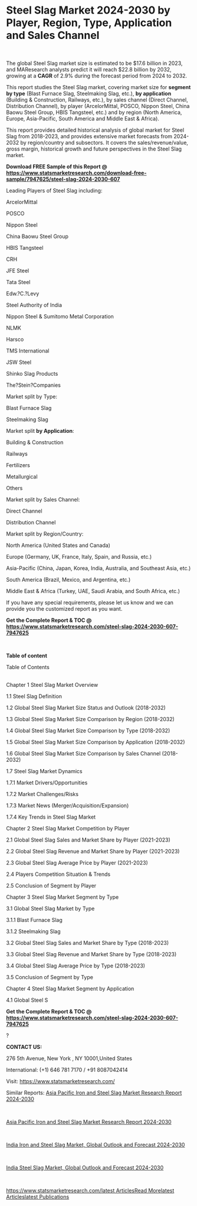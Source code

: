 <h1>Steel Slag Market 2024-2030 by Player, Region, Type, Application and Sales Channel</h1><br/><p>The global Steel Slag market size is estimated to be $17.6 billion in 2023, and MAResearch analysts predict it will reach $22.8 billion by 2032, growing at a <strong>CAGR</strong> of 2.9% during the forecast period from 2024 to 2032.</p>
 
 
 
 <p>This report studies the Steel Slag market, covering market size for <strong>segment by type</strong> (Blast Furnace Slag, Steelmaking Slag, etc.), <strong>by application</strong> (Building & Construction, Railways, etc.), by sales channel (Direct Channel, Distribution Channel), by player (ArcelorMittal, POSCO, Nippon Steel, China Baowu Steel Group, HBIS Tangsteel, etc.) and by region (North America, Europe, Asia-Pacific, South America and Middle East & Africa).</p>
 
 
 
 <p>This report provides detailed historical analysis of global market for Steel Slag from 2018-2023, and provides extensive market forecasts from 2024-2032 by region/country and subsectors. It covers the sales/revenue/value, gross margin, historical growth and future perspectives in the Steel Slag market.</p>
 
 
 
 <p><strong>Download FREE Sample of this Report @ <a href="https://www.statsmarketresearch.com/download-free-sample/7947625/steel-slag-2024-2030-607">https://www.statsmarketresearch.com/download-free-sample/7947625/steel-slag-2024-2030-607</a></strong></p>
 
 
 
 <p>Leading Players of Steel Slag including:</p>
 
 
 
 <p>ArcelorMittal</p>
 
 
 
 <p>POSCO</p>
 
 
 
 <p>Nippon Steel</p>
 
 
 
 <p>China Baowu Steel Group</p>
 
 
 
 <p>HBIS Tangsteel</p>
 
 
 
 <p>CRH</p>
 
 
 
 <p>JFE Steel</p>
 
 
 
 <p>Tata Steel</p>
 
 
 
 <p>Edw.?C.?Levy</p>
 
 
 
 <p>Steel Authority of India</p>
 
 
 
 <p>Nippon Steel & Sumitomo Metal Corporation</p>
 
 
 
 <p>NLMK</p>
 
 
 
 <p>Harsco</p>
 
 
 
 <p>TMS International</p>
 
 
 
 <p>JSW Steel</p>
 
 
 
 <p>Shinko Slag Products</p>
 
 
 
 <p>The?Stein?Companies</p>
 
 
 
 <p>Market split by Type:</p>
 
 
 
 <p>Blast Furnace Slag</p>
 
 
 
 <p>Steelmaking Slag</p>
 
 
 
 <p>Market split <strong>by Application</strong>:</p>
 
 
 
 <p>Building & Construction</p>
 
 
 
 <p>Railways</p>
 
 
 
 <p>Fertilizers</p>
 
 
 
 <p>Metallurgical</p>
 
 
 
 <p>Others</p>
 
 
 
 <p>Market split by Sales Channel:</p>
 
 
 
 <p>Direct Channel</p>
 
 
 
 <p>Distribution Channel</p>
 
 
 
 <p>Market split by Region/Country:</p>
 
 
 
 <p>North America (United States and Canada)</p>
 
 
 
 <p>Europe (Germany, UK, France, Italy, Spain, and Russia, etc.)</p>
 
 
 
 <p>Asia-Pacific (China, Japan, Korea, India, Australia, and Southeast Asia, etc.)</p>
 
 
 
 <p>South America (Brazil, Mexico, and Argentina, etc.)</p>
 
 
 
 <p>Middle East & Africa (Turkey, UAE, Saudi Arabia, and South Africa, etc.)</p>
 
 
 
 <p>If you have any special requirements, please let us know and we can provide you the customized report as you want.</p>
 
 
 
 <div><b>Get the Complete Report & TOC @ <a href="https://www.statsmarketresearch.com/steel-slag-2024-2030-607-7947625">https://www.statsmarketresearch.com/steel-slag-2024-2030-607-7947625</a></b></div>
 
 
 
 <p><br />
 
 <b>Table of content</b></p>
 
 
 
 <p>Table of Contents<br />
 
 <br />
 
 Chapter 1 Steel Slag Market Overview<br />
 
 1.1 Steel Slag Definition<br />
 
 1.2 Global Steel Slag Market Size Status and Outlook (2018-2032)<br />
 
 1.3 Global Steel Slag Market Size Comparison by Region (2018-2032)<br />
 
 1.4 Global Steel Slag Market Size Comparison by Type (2018-2032)<br />
 
 1.5 Global Steel Slag Market Size Comparison by Application (2018-2032)<br />
 
 1.6 Global Steel Slag Market Size Comparison by Sales Channel (2018-2032)<br />
 
 1.7 Steel Slag Market Dynamics<br />
 
 1.7.1 Market Drivers/Opportunities<br />
 
 1.7.2 Market Challenges/Risks<br />
 
 1.7.3 Market News (Merger/Acquisition/Expansion)<br />
 
 1.7.4 Key Trends in Steel Slag Market<br />
 
 Chapter 2 Steel Slag Market Competition by Player<br />
 
 2.1 Global Steel Slag Sales and Market Share by Player (2021-2023)<br />
 
 2.2 Global Steel Slag Revenue and Market Share by Player (2021-2023)<br />
 
 2.3 Global Steel Slag Average Price by Player (2021-2023)<br />
 
 2.4 Players Competition Situation & Trends<br />
 
 2.5 Conclusion of Segment by Player<br />
 
 Chapter 3 Steel Slag Market Segment by Type<br />
 
 3.1 Global Steel Slag Market by Type<br />
 
 3.1.1 Blast Furnace Slag<br />
 
 3.1.2 Steelmaking Slag<br />
 
 3.2 Global Steel Slag Sales and Market Share by Type (2018-2023)<br />
 
 3.3 Global Steel Slag Revenue and Market Share by Type (2018-2023)<br />
 
 3.4 Global Steel Slag Average Price by Type (2018-2023)<br />
 
 3.5 Conclusion of Segment by Type<br />
 
 Chapter 4 Steel Slag Market Segment by Application<br />
 
 4.1 Global Steel S</p>
 
 
 
 <div><b>Get the Complete Report & TOC @ <a href="https://www.statsmarketresearch.com/steel-slag-2024-2030-607-7947625">https://www.statsmarketresearch.com/steel-slag-2024-2030-607-7947625</a></b></div>
 
 
 
 <p>? </p>
 
 
 
 <p><b>CONTACT US:</b><br />
 
 276 5th Avenue, New York , NY 10001,United States<br />
 
 International: (+1) 646 781 7170 / +91 8087042414<br />
 
 Visit: <a href="https://www.statsmarketresearch.com/">https://www.statsmarketresearch.com/</a><br />
 
 Similar Reports: <a href="https://www.statsmarketresearch.com/steel-slag-2024-2030-607-7947625">Asia Pacific Iron and Steel Slag Market Research Report 2024-2030</a><br />
 
 <br />
 
 <a href="https://www.statsmarketresearch.com/steel-slag-2024-2030-607-7947625">Asia Pacific Iron and Steel Slag Market Research Report 2024-2030</a><br />
 
 <br />
 
 <a href="https://www.statsmarketresearch.com/steel-slag-2024-2030-607-7947625">India Iron and Steel Slag Market, Global Outlook and Forecast 2024-2030</a><br />
 
 <br />
 
 <a href="https://www.statsmarketresearch.com/steel-slag-2024-2030-607-7947625">India Steel Slag Market, Global Outlook and Forecast 2024-2030</a><br />
 
 <br />
 
 <a href="https://gyeongbokgung.com">https://www.statsmarketresearch.com/</a><a href="https://hallyeomaritime.com">latest Articles</a><a href="https://jingwansa.com">Read More</a><a href="https://nguoiviet.jp/">latest Articles</a><a href="https://www.intelmarketresearch.com/">latest Publications</a></p>